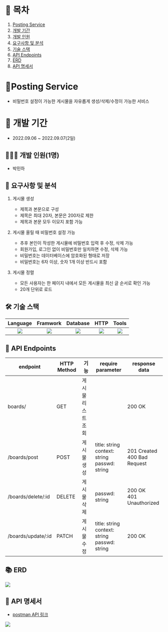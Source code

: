 # 📎 목차

1. [Posting Service](#-posting-service)
2. [개발 기간](#-개발-기간)
3. [개발 인원](#-개발-인원)
4. [요구사항 및 분석](#-요구사항-및-분석)
5. [기술 스택](#-기술-스택)
6. [API Endpoints](#api-endpoints)
7. [ERD](#-erd)
8. [API 명세서](#-api-명세서)


# 🚀Posting Service
- 비밀번호 설정이 가능한 게시물을 자유롭게 생성/삭제/수정이 가능한 서비스

# 📆 개발 기간
- 2022.09.06 ~ 2022.09.07(2일)

## 🧑🏻‍💻 개발 인원(1명)
- 박민하

## 📝 요구사항 및 분석
1. 게시물 생성
    - 제목과 본문으로 구성
    - 제목은 최대 20자, 본문은 200자로 제한
    - 제목과 본문 모두 이모지 포함 가능

2. 게시물 올릴 때 비밀번호 설정 가능
    - 추후 본인이 작성한 게시물에 비밀번호 입력 후 수정, 삭제 가능
    - 회원가입, 로그인 없이 비밀번호만 일치하면 수정, 삭제 가능
    - 비밀번호는 데이터베이스에 암호화된 형태로 저장
    - 비밀번호는 6자 이상, 숫자 1개 이상 반드시 포함

3. 게시물 정렬
    - 모든 사용자는 한 페이지 내에서 모든 게시물을 최신 글 순서로 확인 가능
    - 20개 단위로 로드

## 🛠 기술 스택
Language | Framwork | Database | HTTP | Tools
| :----------------------------------------------------------------------------------------------------: | :----------------------------------------------------------------------------------------------------: | :--------------------------------------------------------------------------------------------------: | :----------------------------------------------------------------------------------------------------------: | :------------------------------------------------------------------------------------------------------: |
| <img src="https://img.shields.io/badge/python-3776AB?style=for-the-badge&logo=python&logoColor=white"> | <img src="https://img.shields.io/badge/django-092E20?style=for-the-badge&logo=django&logoColor=white"> | <img src="https://img.shields.io/badge/mysql-4479A1?style=for-the-badge&logo=mysql&logoColor=white"> | <img src="https://img.shields.io/badge/postman-FF6C37?style=for-the-badge&logo=postman&logoColor=white"> |  <img src="https://img.shields.io/badge/git-F05032?style=for-the-badge&logo=git&logoColor=white"> 

## 🎯 API Endpoints
| endpoint | HTTP Method | 기능 | require parameter | response data |
|----------|-------------|------|-------------------|---------------| 
|boards/ | GET  | 게시물 리스트 조회 | | 200 OK 
| /boards/post|  POST | 게시물 생성  |title: string </br> context: string  </br> passwd: string| 201 Created </br> 400 Bad Request |
| /boards/delete/:id | DELETE  | 게시물 삭제 |   passwd: string  | 200 OK </br> 401 Unauthorized |
| /boards/update/:id | PATCH | 게시물 수정 | title: string </br> context: string  </br> passwd: string | 200 OK 

## 📚 ERD
![](https://velog.velcdn.com/images/miracle-21/post/c5922cbf-f5ad-43fb-8cc1-418cf6c6c7a8/image.png)

## 🔖 API 명세서
- [postman API 링크](https://documenter.getpostman.com/view/18832289/VVBQYVMs)


![](https://velog.velcdn.com/images/miracle-21/post/2d6b01cf-ce7d-4a3d-95fa-89fad9c628e1/image.png)
